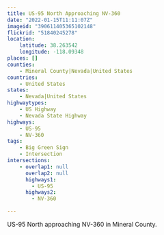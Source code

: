 ```yaml
---
title: US-95 North Approaching NV-360
date: "2022-01-15T11:11:07Z"
imageid: "390611405365102148"
flickrid: "51840245278"
location:
    latitude: 38.263542
    longitude: -118.09348
places: []
counties:
    - Mineral County|Nevada|United States
countries:
    - United States
states:
    - Nevada|United States
highwaytypes:
    - US Highway
    - Nevada State Highway
highways:
    - US-95
    - NV-360
tags:
    - Big Green Sign
    - Intersection
intersections:
    - overlap1: null
      overlap2: null
      highways1:
        - US-95
      highways2:
        - NV-360

---
```

US-95 North approaching NV-360 in Mineral County.